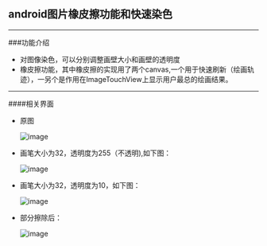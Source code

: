 ## android图片橡皮擦功能和快速染色
****
###功能介绍
* 对图像染色，可以分别调整画壁大小和画壁的透明度
* 橡皮擦功能，其中橡皮擦的实现用了两个canvas,一个用于快速刷新（绘画轨迹），一另个是作用在ImageTouchView上显示用户最总的绘画结果。
****
####相关界面
* 原图

	![image](https://github.com/zhouguangfu09/EraseImg/blob/master/png/1.png)
	
* 画笔大小为32，透明度为255（不透明),如下图：

	![image](https://github.com/zhouguangfu09/EraseImg/blob/master/png/2.png)
	
* 画笔大小为32，透明度为10，如下图：

	![image](https://github.com/zhouguangfu09/EraseImg/blob/master/png/3.png)
	
* 部分擦除后：

	![image](https://github.com/zhouguangfu09/EraseImg/blob/master/png/4.png)
